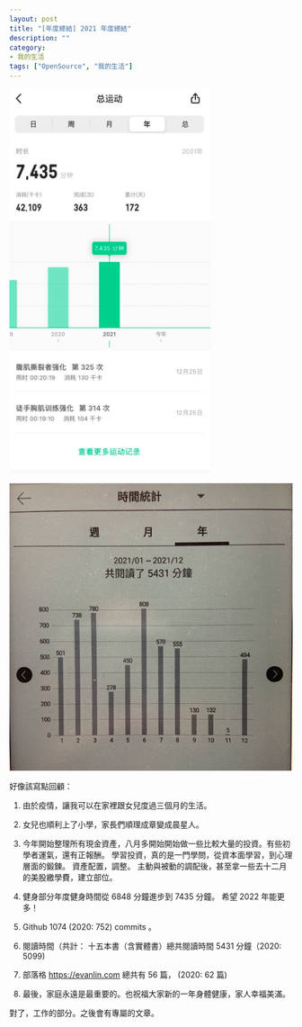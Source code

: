 ```yaml
---
layout: post
title: "[年度總結] 2021 年度總結"
description: ""
category: 
- 我的生活
tags: ["OpenSource", "我的生活"]
---
```


![image-20220101010409404](../images/2021/image-20220101010409404.png)

![image-20220101115639413](../images/2021/image-20220101115639413.png)



好像該寫點回顧：

1. 由於疫情，讓我可以在家裡跟女兒度過三個月的生活。

2. 女兒也順利上了小學，家長們順理成章變成晨星人。

3. 今年開始整理所有現金資產，八月多開始開始做一些比較大量的投資。有些初學者運氣，還有正報酬。 學習投資，真的是一門學問，從資本面學習，到心理層面的鍛鍊。 資產配置，調整。 主動與被動的調配後，甚至拿一些去十二月的美股繳學費，建立部位。

4. 健身部分年度健身時間從 6848 分鐘進步到 7435 分鐘。 希望 2022 年能更多！ 
5. Github 1074 (2020: 752) commits 。
6. 閱讀時間（共計： 十五本書（含實體書）總共閱讀時間 5431 分鐘（2020: 5099)
7. 部落格 https://evanlin.com 總共有 56 篇， (2020: 62 篇)
8. 最後，家庭永遠是最重要的。也祝福大家新的一年身體健康，家人幸福美滿。



對了，工作的部分。之後會有專屬的文章。

